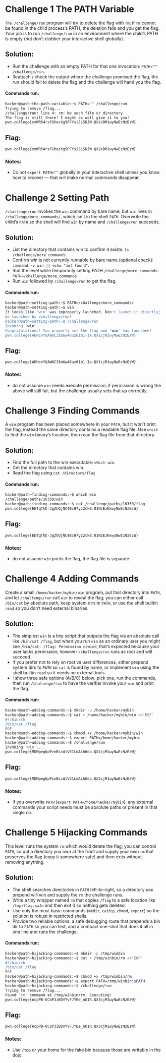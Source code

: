 # Challenge 1 The PATH Variable

`The /challenge/run` program will try to delete the flag with `rm`; if `rm` cannot be found in the child process’s PATH, the deletion fails and you get the flag. Your job is to run `/challenge/run` in an environment where the child’s PATH is empty (but don’t clobber your interactive shell globally).

## Solution:

- Run the challenge with an empty PATH for that one invocation: `PATH="" /challenge/run`.
- Reattach / check the output where the challenge promised the flag, the run should fail to delete the flag and the challenge will hand you the flag.

#### Commands run: 

```sh
hacker@path~the-path-variable:~$ PATH="" /challenge/run
Trying to remove /flag...
/challenge/run: line 4: rm: No such file or directory
The flag is still there! I might as well give it to you!
pwn.college{cmWR54rsFGhecXg5PFYsiJLSDJW.QX2cDM1wyNwEzNzEzW}
```

## Flag: 

```
pwn.college{cmWR54rsFGhecXg5PFYsiJLSDJW.QX2cDM1wyNwEzNzEzW}
```

### Notes:

- Do not `export PATH=""` globally in your interactive shell unless you know how to recover — that will make normal commands disappear.

# Challenge 2 Setting Path

`/challenge/run` invokes the `win` command by bare name, but `win` lives in `/challenge/more_commands/`, which isn’t in the shell `PATH`. Overwrite the child’s `PATH` so the shell will find `win` by name and `/challenge/run` succeeds.

## Solution:

- List the directory that contains win to confirm it exists: `ls /challenge/more_commands`.
- Confirm win is not currently runnable by bare name (optional check): `command -v win || echo "not found"`.
- Run the level while temporarily setting PATH `/challenge/more_commands`: `PATH=/challenge/more_commands`
- Run `win` followed by `/challenge/run` to get the flag.

#### Commands run: 

```sh
hacker@path~setting-path:~$ PATH=/challenge/more_commands/
hacker@path~setting-path:~$ win
It looks like 'win' was improperly launched. Don't launch it directly; it MUST 
be launched by /challenge/run!
hacker@path~setting-path:~$ /challenge/run
Invoking 'win'....
Congratulations! You properly set the flag and 'win' has launched!
pwn.college{AEHcvYQAW6C3Im6w48uz61b1-Ie.QX1cjM1wyNwEzNzEzW}
```

## Flag: 

```
pwn.college{AEHcvYQAW6C3Im6w48uz61b1-Ie.QX1cjM1wyNwEzNzEzW}
```

### Notes:

- do not assume `win` needs execute permission; if permission is wrong the above will still fail, but the challenge usually sets that up correctly.

# Challenge 3 Finding Commands

A `win` program has been placed somewhere in your `PATH`, but it won’t print the flag, instead the same directory contains a readable flag file. Use `which` to find the `win` binary’s location, then read the flag file from that directory.

## Solution:

- Find the full path to the win executable: `which win`.
- Get the directory that contains win.
- Read the flag using `cat /directory/flag`

#### Commands run: 

```sh
hacker@path~finding-commands:~$ which win
/challenge/paths/10350/win
hacker@path~finding-commands:~$ cat /challenge/paths/10350/flag
pwn.college{EETqThD-JgZhQjNC4BcH7yz2ck8.01NzEzNxwyNwEzNzEzW}
```

## Flag: 

```
pwn.college{EETqThD-JgZhQjNC4BcH7yz2ck8.01NzEzNxwyNwEzNzEzW}
```

### Notes:

- do not assume `win` prints the flag, the flag file is separate.

# Challenge 4 Adding Commands

Create a small `/home/hacker/mybin/win` program, put that directory into `PATH`, and let `/challenge/run` call `win` to reveal the flag; you can either call `/bin/cat` by absolute path, keep system dirs in `PATH`, or use the shell builtin `read` so you don’t need external binaries.

## Solution:

- The simplest `win` is a tiny script that outputs the flag via an absolute call like `/bin/cat /flag`, but when you run `win` as an ordinary user you might see `/bin/cat: /flag: Permission denied`, that’s expected because your user lacks permission; however `/challenge/run` runs as root and will succeed.
- If you prefer not to rely on root vs user differences, either prepend system dirs to `PATH` so `cat` is found by name, or implement `win` using the shell builtin `read` so it needs no external tools.
- I show three safe options (A/B/C) below; pick one, run the commands, then run `/challenge/run` to have the verifier invoke your `win` and print the flag.

#### Commands run: 

```sh
hacker@path~adding-commands:~$ mkdir -p /home/hacker/mybin
hacker@path~adding-commands:~$ cat > /home/hacker/mybin/win <<'EOF'
#!/bin/sh
/bin/cat /flag
EOF
hacker@path~adding-commands:~$ chmod +x /home/hacker/mybin/win
hacker@path~adding-commands:~$ export PATH=/home/hacker/mybin
hacker@path~adding-commands:~$ /challenge/run
Invoking 'win'....
pwn.college{MDMpegNpPznBscWiV31LmAih6do.QX2cjM1wyNwEzNzEzW}
```

## Flag: 

```
pwn.college{MDMpegNpPznBscWiV31LmAih6do.QX2cjM1wyNwEzNzEzW}
```

### Notes:

- If you overwrite `PATH` (`export PATH=/home/hacker/mybin`), any external commands your script needs must be absolute paths or present in that single dir.

# Challenge 5 Hijacking Commands

This level runs the system `rm` which would delete the flag; you can control `PATH`, so put a directory you own at the front and supply your own `rm` that preserves the flag (copy it somewhere safe) and then exits without removing anything.

## Solution:

- The shell searches directories in `PATH` left-to-right, so a directory you prepend will win and supply the `rm` the challenge runs.
- Write a tiny wrapper named `rm` that copies `/flag` to a safe location like `/tmp/flag.safe` and then exit 0 so nothing gets deleted.
- Use only the most basic commands (`mkdir`, `cat`/`cp`, `chmod`, `export`) so the solution is robust in restricted shells.
- Provide two reliable options: a safe debugging route that prepends a bin dir to `PATH` so you can test, and a compact one-shot that does it all in one line and runs the challenge.

#### Commands run: 

```sh
hacker@path~hijacking-commands:~$ mkdir -p /tmp/winbin
hacker@path~hijacking-commands:~$ cat > /tmp/winbin/rm <<'EOF'
#!/bin/sh
/bin/cat /flag
EOF
hacker@path~hijacking-commands:~$ chmod +x /tmp/winbin/rm
hacker@path~hijacking-commands:~$ export PATH=/tmp/winbin:$PATH
hacker@path~hijacking-commands:~$ /challenge/run
Trying to remove /flag...
Found 'rm' command at /tmp/winbin/rm. Executing!
pwn.college{AcpPB-OCoPJiBDVYvFJYEe_nO1R.QX3cjM1wyNwEzNzEzW}
```

## Flag: 

```
pwn.college{AcpPB-OCoPJiBDVYvFJYEe_nO1R.QX3cjM1wyNwEzNzEzW}
```

### Notes:

- Use `/tmp` or your home for the fake bin because those are writable in the dojo.